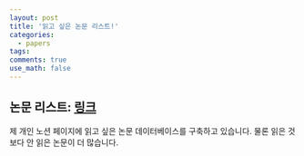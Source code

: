 ```yaml
---
layout: post
title: '읽고 싶은 논문 리스트!'
categories:
  - papers
tags:
comments: true
use_math: false
---
```


## **논문 리스트: [링크](https://han-5eu1.notion.site/d7c13438fa8c41218c2bfc8fd0bcebd6?v=165339f3e0e5475d81fd60e1112b4273)**

제 개인 노션 페이지에 읽고 싶은 논문 데이터베이스를 구축하고 있습니다. 물론 읽은 것보다 안 읽은 논문이 더 많습니다.
